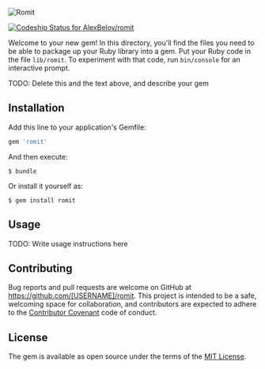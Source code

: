![Romit](https://dl.dropboxusercontent.com/u/36906193/websol/logo_romit.gif)

[ ![Codeship Status for AlexBelov/romit](https://codeship.com/projects/88f1fd30-115b-0134-8e80-3e3a95c3b5c9/status?branch=master)](https://codeship.com/projects/157239)

Welcome to your new gem! In this directory, you'll find the files you need to be able to package up your Ruby library into a gem. Put your Ruby code in the file `lib/romit`. To experiment with that code, run `bin/console` for an interactive prompt.

TODO: Delete this and the text above, and describe your gem

## Installation

Add this line to your application's Gemfile:

```ruby
gem 'romit'
```

And then execute:

    $ bundle

Or install it yourself as:

    $ gem install romit

## Usage

TODO: Write usage instructions here

## Contributing

Bug reports and pull requests are welcome on GitHub at https://github.com/[USERNAME]/romit. This project is intended to be a safe, welcoming space for collaboration, and contributors are expected to adhere to the [Contributor Covenant](contributor-covenant.org) code of conduct.


## License

The gem is available as open source under the terms of the [MIT License](http://opensource.org/licenses/MIT).
